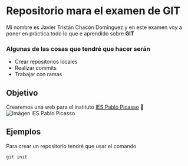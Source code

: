 # Repositorio mara el examen de GIT
Mi nombre es Javier Tristán Chacón Domínguez y en este examen voy a poner en práctica todo lo que e aprendido sobre **GIT**

### Algunas de las cosas que tendré que hacer serán
- Crear repositorios locales
- Realizar commits
- Trabajar con ramas

## Objetivo
Crearemos una web para el instituto [IES Pablo Picasso](https://fpiespablopicasso.es/) 🏫
![Imágen IES Pablo Picasso](https://fpiespablopicasso.es/wp-content/uploads/2022/03/LOGOTIPO-IES-PABLO-PICASSO-texto-morado.png)

## Ejemplos
Para crear un repositorio tendré que usar el comando
```
git init
```
